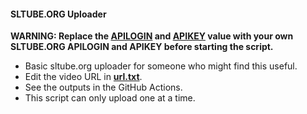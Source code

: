 #### SLTUBE.ORG Uploader
**WARNING: Replace the [APILOGIN](https://github.com/SCPF-Archive/repo.3/blob/1f139aeb4e5a3383ea11d9b5ba1e7300cd17e0bd/script.sh#L3) and [APIKEY](https://github.com/SCPF-Archive/repo.3/blob/1f139aeb4e5a3383ea11d9b5ba1e7300cd17e0bd/script.sh#L4) value with your own SLTUBE.ORG APILOGIN and APIKEY before starting the script.**
- Basic sltube.org uploader for someone who might find this useful.
- Edit the video URL in [**url.txt**](assets/url.txt).
- See the outputs in the GitHub Actions.
- This script can only upload one at a time.
